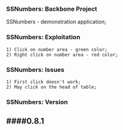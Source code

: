 ### SSNumbers: Backbone Project
SSNumbers - demonstration application;

### SSNumbers: Exploitation
```
1) Click on number area - green color;
2) Right click on number area - red color;
```

### SSNumbers: Issues
```
1) First click doesn't work;
2) May click on the head of table;
```

### SSNumbers: Version
####0.8.1
---